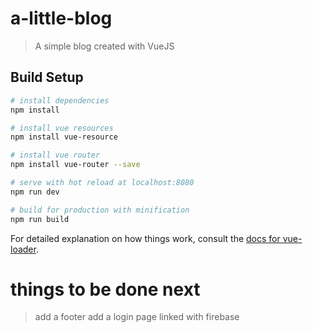 # a-little-blog

> A simple blog created with VueJS

## Build Setup

``` bash
# install dependencies
npm install

# install vue resources
npm install vue-resource

# install vue router
npm install vue-router --save

# serve with hot reload at localhost:8080
npm run dev

# build for production with minification
npm run build
```

For detailed explanation on how things work, consult the [docs for vue-loader](http://vuejs.github.io/vue-loader).

# things to be done next

>add a footer
add a login page linked with firebase
